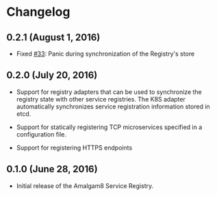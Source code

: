 # Changelog

## 0.2.1 (August 1, 2016)

- Fixed [#33](https://github.com/amalgam8/amalgam8/registry/issues/33): Panic during synchronization of the Registry's store 

## 0.2.0 (July 20, 2016)

- Support for registry adapters that can be used to synchronize the
  registry state with other service registries. The K8S adapter
  automatically synchronizes service registration information stored in
  etcd.

- Support for statically registering TCP microservices specified in a
  configuration file.

- Support for registering HTTPS endpoints

## 0.1.0 (June 28, 2016)
- Initial release of the Amalgam8 Service Registry.
